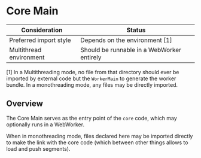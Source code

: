 # Core Main ####################################################################

| Consideration           | Status                                     |
|-------------------------|--------------------------------------------|
| Preferred import style  | Depends on the environment [1]             |
| Multithread environment | Should be runnable in a WebWorker entirely |

[1] In a Multithreading mode, no file from that directory should ever be
imported by external code but the `WorkerMain` to generate the worker bundle.
In a monothreading mode, any files may be directly imported.

## Overview ####################################################################

The Core Main serves as the entry point of the `core` code, which may
optionally runs in a WebWorker.

When in monothreading mode, files declared here may be imported directly to make
the link with the core code (which between other things allows to load and push
segments).
